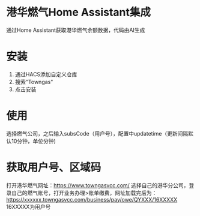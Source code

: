 # 港华燃气Home Assistant集成
通过Home Assistant获取港华燃气余额数据，代码由AI生成

# 安装
1. 通过HACS添加自定义仓库
2. 搜索"Towngas" 
3. 点击安装
   
# 使用
选择燃气公司，之后输入subsCode（用户号），配置中updatetime（更新间隔默认10分钟，单位分钟)

# 获取用户号、区域码
打开港华燃气网址：https://www.towngasvcc.com/
选择自己的港华分公司，登录自己的燃气账号，打开业务办理>账单缴费，网址加载完后为：https://xxxxxx.towngasvcc.com/business/pay/owe/QYXXX/16XXXXX
16XXXXX为用户号

